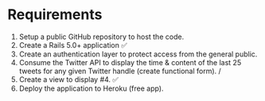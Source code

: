 # Requirements
1. Setup a public GitHub repository to host the code.
2. Create a Rails 5.0+ application ✅ 
3. Create an authentication layer to protect access from the general public.
4. Consume the Twitter API to display the time & content of the last 25 tweets for any given Twitter handle (create functional form). / 
5. Create a view to display #4. ✅ 
6. Deploy the application to Heroku (free app).
